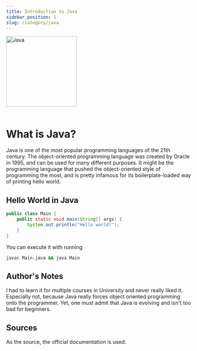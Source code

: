 ```yaml
---
title: Introduction to Java
sidebar_position: 1
slug: /category/java
---
```


<img src="https://upload.wikimedia.org/wikipedia/de/e/e1/Java-Logo.svg" alt="Java" width="192"/>

<br/>
<br/>

# What is Java?

Java is one of the most popular programming languages of the 21th century.
The object-oriented programming language was created by Oracle in 1995, and can be used for many different
purposes. It might be the programming language that pushed the object-oriented style of programming the most, and is pretty
infamous for its boilerplate-loaded way of printing hello world.

## Hello World in Java

```java
public class Main {
    public static void main(String[] args) {
        System.out.println("Hello world!");
    }
}
```

You can execute it with running

```bash
javac Main.java && java Main
```

## Author's Notes

I had to learn it for multiple courses in University and never really liked it. Especially not, because Java really forces object oriented programming onto the programmer. Yet, one must admit that Java is evolving and isn't too bad for beginners.

## Sources

As the source, the official documentation is used.
